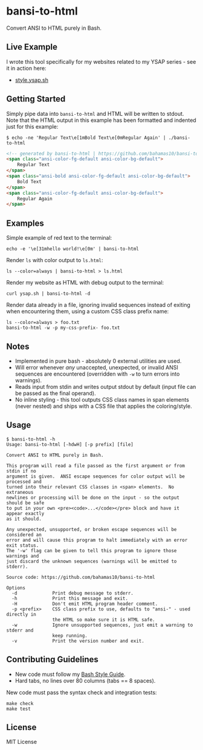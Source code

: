bansi-to-html
==============

Convert ANSI to HTML purely in Bash.

Live Example
------------

I wrote this tool specifically for my websites related to my YSAP series - see
it in action here:

- [style.ysap.sh](https://style.ysap.sh)

Getting Started
---------------

Simply pipe data into `bansi-to-html` and HTML will be written to stdout.  Note
that the HTML output in this example has been formatted and indented just for
this example:

    $ echo -ne 'Regular Text\e[1mBold Text\e[0mRegular Again' | ./bansi-to-html

``` html
<!-- generated by bansi-to-html | https://github.com/bahamas10/bansi-to-html -->
<span class="ansi-color-fg-default ansi-color-bg-default">
    Regular Text
</span>
<span class="ansi-bold ansi-color-fg-default ansi-color-bg-default">
    Bold Text
</span>
<span class="ansi-color-fg-default ansi-color-bg-default">
    Regular Again
</span>
```

Examples
--------

Simple example of red text to the terminal:

    echo -e '\e[31mhello world!\e[0m' | bansi-to-html

Render `ls` with color output to `ls.html`:

    ls --color=always | bansi-to-html > ls.html

Render my website as HTML with debug output to the terminal:

    curl ysap.sh | bansi-to-html -d

Render data already in a file, ignoring invalid sequences instead of exiting
when encountering them, using a custom CSS class prefix name:

    ls --color=always > foo.txt
    bansi-to-html -w -p my-css-prefix- foo.txt

Notes
-----

- Implemented in pure bash - absolutely 0 external utilities are used.
- Will error whenever *any* unaccepted, unexpected, or invalid ANSI sequences
  are encountered (overridden with `-w` to turn errors into warnings).
- Reads input from stdin and writes output stdout by default (input file can be
  passed as the final operand).
- No inline styling - this tool outputs CSS class names in span elements (never
  nested) and ships with a CSS file that applies the coloring/style.

Usage
-----

```
$ bansi-to-html -h
Usage: bansi-to-html [-hdwH] [-p prefix] [file]

Convert ANSI to HTML purely in Bash.

This program will read a file passed as the first argument or from stdin if no
argument is given.  ANSI escape sequences for color output will be processed and
turned into their relevant CSS classes in <span> elements.  No extraneous
newlines or processing will be done on the input - so the output should be safe
to put in your own <pre><code>...</code></pre> block and have it appear exactly
as it should.

Any unexpected, unsupported, or broken escape sequences will be considered an
error and will cause this program to halt immediately with an error exit status.
The '-w' flag can be given to tell this program to ignore those warnings and
just discard the unknown sequences (warnings will be emitted to stderr).

Source code: https://github.com/bahamas10/bansi-to-html

Options
  -d             Print debug message to stderr.
  -h             Print this message and exit.
  -H             Don't emit HTML program header comment.
  -p <prefix>    CSS class prefix to use, defaults to "ansi-" - used directly in
                 the HTML so make sure it is HTML safe.
  -w             Ignore unsupported sequences, just emit a warning to stderr and
                 keep running.
  -v             Print the version number and exit.
```

Contributing Guidelines
-----------------------

- New code must follow my [Bash Style Guide](https://style.ysap.sh).
- Hard tabs, no lines over 80 columns (tabs == 8 spaces).

New code must pass the syntax check and integration tests:

    make check
    make test

License
-------

MIT License
